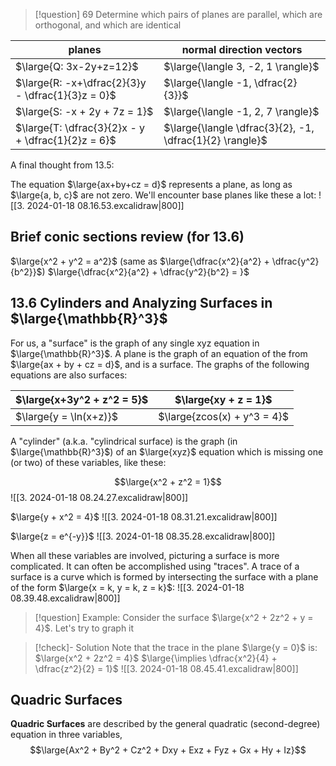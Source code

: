 >[!question] 69
>Determine which pairs of planes are parallel, which are orthogonal, and which are identical

| planes | normal direction vectors |
| --- | --- |
| $\large{Q: 3x-2y+z=12}$ | $\large{\langle 3, -2, 1 \rangle}$ |
| $\large{R: -x+\dfrac{2}{3}y - \dfrac{1}{3}z = 0}$ | $\large{\langle -1, \dfrac{2}{3}}$ |
| $\large{S: -x + 2y + 7z = 1}$ | $\large{\langle -1, 2, 7 \rangle}$ |
| $\large{T: \dfrac{3}{2}x - y + \dfrac{1}{2}z = 6}$ | $\large{\langle \dfrac{3}{2}, -1, \dfrac{1}{2} \rangle}$ |

A final thought from 13.5:

The equation $\large{ax+by+cz = d}$ represents a plane, as long as $\large{a, b, c}$ are not zero. We'll encounter base planes like these a lot:
![[3. 2024-01-18 08.16.53.excalidraw|800]]

## Brief conic sections review (for 13.6)

$\large{x^2 + y^2 = a^2}$ (same as $\large{\dfrac{x^2}{a^2} + \dfrac{y^2}{b^2}}$)
$\large{\dfrac{x^2}{a^2} + \dfrac{y^2}{b^2} = }$

## 13.6 Cylinders and Analyzing Surfaces in $\large{\mathbb{R}^3}$

For us, a "surface" is the graph of any single xyz equation in $\large{\mathbb{R}^3}$. A plane is the graph of an equation of the from $\large{ax + by + cz = d}$, and is a surface. The graphs of the following equations are also surfaces:

| $\large{x+3y^2 + z^2 = 5}$ | $\large{xy + z = 1}$ |
| --- | --- |
| $\large{y = \ln(x+z)}$ | $\large{zcos(x) + y^3 = 4}$ |

A "cylinder" (a.k.a. "cylindrical surface) is the graph (in $\large{\mathbb{R}^3}$) of an $\large{xyz}$ equation which is missing one (or two) of these variables, like these:

$$\large{x^2 + z^2 = 1}$$
![[3. 2024-01-18 08.24.27.excalidraw|800]]

$\large{y + x^2 = 4}$
![[3. 2024-01-18 08.31.21.excalidraw|800]]

$\large{z = e^{-y}}$
![[3. 2024-01-18 08.35.28.excalidraw|800]]

When all these variables are involved, picturing a surface is more complicated. It can often be accomplished using "traces". A trace of a surface is a curve which is formed by intersecting the surface with a plane of the form $\large{x = k, y = k, z = k}$:
![[3. 2024-01-18 08.39.48.excalidraw|800]]

>[!question] Example:
>Consider the surface $\large{x^2 + 2z^2 + y = 4}$.
>Let's try to graph it

>[!check]- Solution
>Note that the trace in the plane $\large{y = 0}$ is:
>$\large{x^2 + 2z^2 = 4}$
>$\large{\implies \dfrac{x^2}{4} + \dfrac{z^2}{2} = 1}$
![[3. 2024-01-18 08.45.41.excalidraw|800]]

## Quadric Surfaces
**Quadric Surfaces** are described by the general quadratic (second-degree) equation in three variables,
$$\large{Ax^2 + By^2 + Cz^2 + Dxy + Exz + Fyz + Gx + Hy + Iz}$$